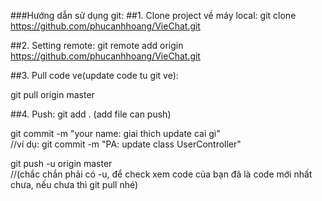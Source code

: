 ###Hướng dẫn sử dụng git:
##1. Clone project về máy local:
git clone https://github.com/phucanhhoang/VieChat.git

##2. Setting remote:
git remote add origin https://github.com/phucanhhoang/VieChat.git

##3. Pull code ve(update code tu git ve):

git pull origin master

##4. Push:
git add .		(add file can push)

git commit -m "your name: giai thich update cai gi"         
//ví dụ: git commit -m "PA: update class UserController"

git push -u origin master            
//(chắc chắn phải có -u, để check xem code của bạn đã là code mới nhất chưa, nếu chưa thì git pull nhé)





































